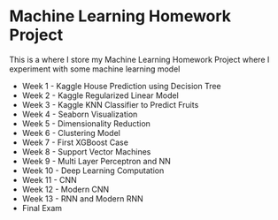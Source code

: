 # Machine Learning Homework Project
 This is a where I store my Machine Learning Homework Project where I experiment with some machine learning model

- Week 1 - Kaggle House Prediction using Decision Tree
- Week 2 - Kaggle Regularized Linear Model
- Week 3 - Kaggle KNN Classifier to Predict Fruits
- Week 4 - Seaborn Visualization
- Week 5 - Dimensionality Reduction
- Week 6 - Clustering Model
- Week 7 - First XGBoost Case
- Week 8 - Support Vector Machines
- Week 9 - Multi Layer Perceptron and NN
- Week 10 - Deep Learning Computation
- Week 11 - CNN
- Week 12 - Modern CNN
- Week 13 - RNN and Modern RNN
- Final Exam
